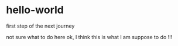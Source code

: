 # hello-world
first step of the next journey


not sure what to do here
ok, I think this is what I am suppose to do !!!
